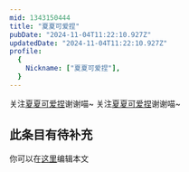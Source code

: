 ```yaml
---
mid: 1343150444
title: "夏夏可爱捏"
pubDate: "2024-11-04T11:22:10.927Z"
updatedDate: "2024-11-04T11:22:10.927Z"
profile:
  {
    Nickname: ["夏夏可爱捏"],
  }
---
```


关注[夏夏可爱捏](https://space.bilibili.com/1343150444)谢谢喵~ 关注[夏夏可爱捏](https://space.bilibili.com/1343150444)谢谢喵~

## 此条目有待补充
你可以在[这里](https://github.com/Yuhanawa/VTuber.ICU-Content/edit/master/v/夏夏可爱捏/index.md)编辑本文
